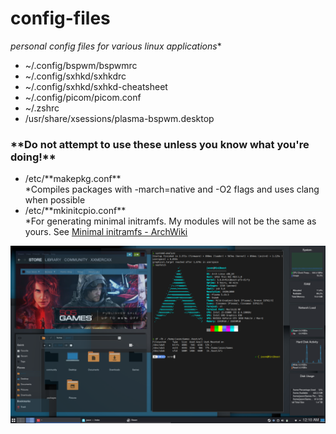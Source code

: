 # <h1>**config-files**</h1>
*personal config files for various linux applications**

<ul> 
<li>~/.config/bspwm/bspwmrc</li>

<li>~/.config/sxhkd/sxhkdrc</li>

<li>~/.config/sxhkd/sxhkd-cheatsheet</li>

<li>~/.config/picom/picom.conf</li>

<li>~/.zshrc</li>

<li>/usr/share/xsessions/plasma-bspwm.desktop</li>
</ul>

<h3>**<strong>Do not attempt to use these unless you know what you're doing!</strong>**</h3>

<ul>
<li>/etc/**makepkg.conf**</li> *Compiles packages with -march=native and -O2 flags and uses clang when possible
<li>/etc/**mkinitcpio.conf** </li> *For generating minimal initramfs. My modules will not be the same as yours. 
See <a href="https://wiki.archlinux.org/index.php/Minimal_initramfs" title="Arch Wiki-Minimal initramfs">Minimal initramfs - ArchWiki</a>
</ul>


![desktop](desktop.png)
